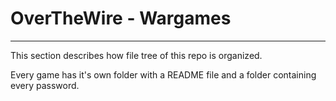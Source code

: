 # OverTheWire - Wargames #
---

This section describes how file tree of this repo is organized.

Every game has it's own folder with a README file and a folder containing every password.